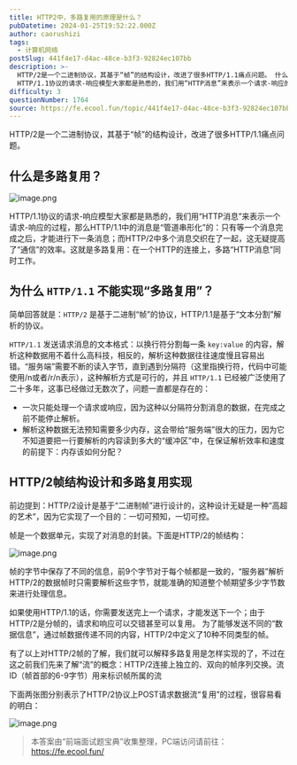 ```yaml
---
title: HTTP2中，多路复用的原理是什么？
pubDatetime: 2024-01-25T19:52:22.000Z
author: caorushizi
tags:
  - 计算机网络
postSlug: 441f4e17-d4ac-48ce-b3f3-92824ec107bb
description: >-
  HTTP/2是一个二进制协议，其基于“帧”的结构设计，改进了很多HTTP/1.1痛点问题。 什么是多路复用？
  HTTP/1.1协议的请求-响应模型大家都是熟悉的，我们用“HTTP消息”来表示一个请求-响应的过程，那么HTTP/1.1中的消息是“管道串形化”的：只有等一个消息完成之后，才能进行下一条消息；而HTTP/2中多个消息交织在了一起，这无疑提高了“通信”的效率。这就是多路复用：在一个HTTP
difficulty: 3
questionNumber: 1764
source: https://fe.ecool.fun/topic/441f4e17-d4ac-48ce-b3f3-92824ec107bb
---
```


HTTP/2是一个二进制协议，其基于“帧”的结构设计，改进了很多HTTP/1.1痛点问题。

## 什么是多路复用？

![image.png](https://static.ecool.fun//article/066eb286-1248-4446-8269-b45c16f9206a.png)

HTTP/1.1协议的请求-响应模型大家都是熟悉的，我们用“HTTP消息”来表示一个请求-响应的过程，那么HTTP/1.1中的消息是“管道串形化”的：只有等一个消息完成之后，才能进行下一条消息；而HTTP/2中多个消息交织在了一起，这无疑提高了“通信”的效率。这就是多路复用：在一个HTTP的连接上，多路“HTTP消息”同时工作。

## 为什么 `HTTP/1.1` 不能实现“多路复用”？

简单回答就是：`HTTP/2` 是基于二进制“帧”的协议，HTTP/1.1是基于“文本分割”解析的协议。

`HTTP/1.1` 发送请求消息的文本格式：以换行符分割每一条 `key:value` 的内容，解析这种数据用不着什么高科技，相反的，解析这种数据往往速度慢且容易出错。“服务端”需要不断的读入字节，直到遇到分隔符（这里指换行符，代码中可能使用/n或者/r/n表示），这种解析方式是可行的，并且 `HTTP/1.1` 已经被广泛使用了二十多年，这事已经做过无数次了，问题一直都是存在的：

* 一次只能处理一个请求或响应，因为这种以分隔符分割消息的数据，在完成之前不能停止解析。
* 解析这种数据无法预知需要多少内存，这会带给“服务端”很大的压力，因为它不知道要把一行要解析的内容读到多大的“缓冲区”中，在保证解析效率和速度的前提下：内存该如何分配？

## HTTP/2帧结构设计和多路复用实现

前边提到：HTTP/2设计是基于“二进制帧”进行设计的，这种设计无疑是一种“高超的艺术”，因为它实现了一个目的：一切可预知，一切可控。

帧是一个数据单元，实现了对消息的封装。下面是HTTP/2的帧结构：

![image.png](https://static.ecool.fun//article/47c6d6e9-2013-4d99-aec1-3b3540e4ad44.png)

帧的字节中保存了不同的信息，前9个字节对于每个帧都是一致的，“服务器”解析HTTP/2的数据帧时只需要解析这些字节，就能准确的知道整个帧期望多少字节数来进行处理信息。

如果使用HTTP/1.1的话，你需要发送完上一个请求，才能发送下一个；由于HTTP/2是分帧的，请求和响应可以交错甚至可以复用。
为了能够发送不同的“数据信息”，通过帧数据传递不同的内容，HTTP/2中定义了10种不同类型的帧。

有了以上对HTTP/2帧的了解，我们就可以解释多路复用是怎样实现的了，不过在这之前我们先来了解“流”的概念：HTTP/2连接上独立的、双向的帧序列交换。流ID（帧首部的6-9字节）用来标识帧所属的流

下面两张图分别表示了HTTP/2协议上POST请求数据流“复用”的过程，很容易看的明白：

![image.png](https://static.ecool.fun//article/b0efdade-51e1-41bd-aa36-58457d782439.png)

> 本答案由“前端面试题宝典”收集整理，PC端访问请前往： https://fe.ecool.fun/ 


